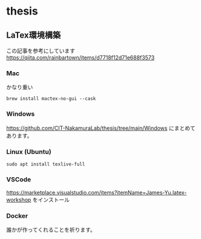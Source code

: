 # thesis


## LaTex環境構築

この記事を参考にしています  
https://qiita.com/rainbartown/items/d7718f12d71e688f3573

### Mac

かなり重い

```
brew install mactex-no-gui --cask
```

### Windows

https://github.com/CIT-NakamuraLab/thesis/tree/main/Windows にまとめてあります。

### Linux (Ubuntu)

```
sudo apt install texlive-full
```

### VSCode

https://marketplace.visualstudio.com/items?itemName=James-Yu.latex-workshop をインストール

### Docker

誰かが作ってくれることを祈ります。
